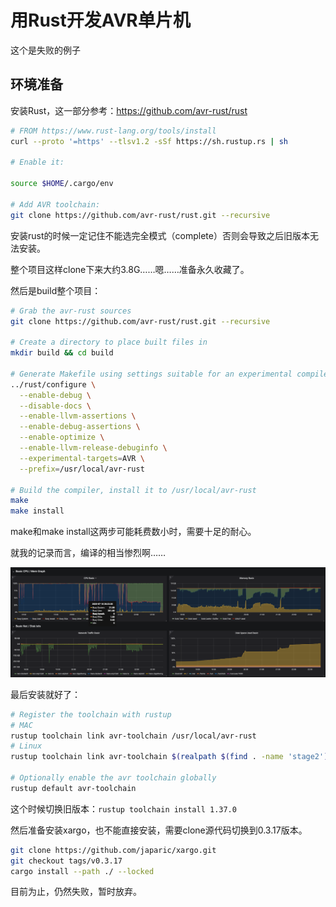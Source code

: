 # 用Rust开发AVR单片机

这个是失败的例子

## 环境准备

安装Rust，这一部分参考：https://github.com/avr-rust/rust

```bash
# FROM https://www.rust-lang.org/tools/install
curl --proto '=https' --tlsv1.2 -sSf https://sh.rustup.rs | sh

# Enable it:

source $HOME/.cargo/env

# Add AVR toolchain:
git clone https://github.com/avr-rust/rust.git --recursive
```

安装rust的时候一定记住不能选完全模式（complete）否则会导致之后旧版本无法安装。

整个项目这样clone下来大约3.8G……嗯……准备永久收藏了。

然后是build整个项目：

```bash
# Grab the avr-rust sources
git clone https://github.com/avr-rust/rust.git --recursive

# Create a directory to place built files in
mkdir build && cd build

# Generate Makefile using settings suitable for an experimental compiler
../rust/configure \
  --enable-debug \
  --disable-docs \
  --enable-llvm-assertions \
  --enable-debug-assertions \
  --enable-optimize \
  --enable-llvm-release-debuginfo \
  --experimental-targets=AVR \
  --prefix=/usr/local/avr-rust

# Build the compiler, install it to /usr/local/avr-rust
make
make install
```

make和make install这两步可能耗费数小时，需要十足的耐心。

就我的记录而言，编译的相当惨烈啊……

![](/img/2020-07-18-23-49-41.png)

最后安装就好了：

```bash
# Register the toolchain with rustup
# MAC
rustup toolchain link avr-toolchain /usr/local/avr-rust
# Linux
rustup toolchain link avr-toolchain $(realpath $(find . -name 'stage2'))

# Optionally enable the avr toolchain globally
rustup default avr-toolchain
```

这个时候切换旧版本：`rustup toolchain install 1.37.0`

然后准备安装xargo，也不能直接安装，需要clone源代码切换到0.3.17版本。

```bash
git clone https://github.com/japaric/xargo.git
git checkout tags/v0.3.17
cargo install --path ./ --locked
```

目前为止，仍然失败，暂时放弃。